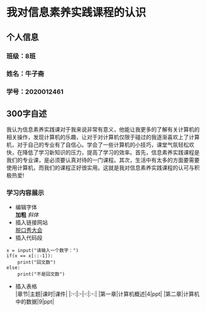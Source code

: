 # 我对信息素养实践课程的认识 
## 个人信息  
### 班级：8班  
### 姓名：牛子斋  
### 学号：2020012461  
## 300字自述  
我认为信息素养实践课对于我来说非常有意义，他能让我更多的了解有关计算机的相关操作，发现计算机的乐趣，让对于对计算机仅限于碰过的我逐渐喜欢上了计算机，对于自己的专业有了自信心。学会了一些计算机的小技巧，课堂气氛轻松欢快，在降低了学习新知识的压力，提高了学习的效率。首先，信息素养实践课程是我们的专业课，是必须要认真对待的一门课程。其次，生活中有太多的方面要需要使用计算机，而我们的课程正好很实用。这就是我对信息素养实践课程的认可与积极热爱!  
### 学习内容展示  
- 编辑字体  
**加粗**
*斜体*
- 插入链接网站  
[脱口秀大会](https://v.qq.com/x/cover/mzc0020026ss8r8/x0034hxucmw.html)
- 插入代码段  
```
x = input("请输入一个数字：")
if(x == x[::-1]):
	print("回文数")
else:
	print("不是回文数")
```
- 插入表格  
|章节|主题|课时|课件|
|:-:|:-|-:|:-:|
|第一章|计算机概述|4|ppt|
|第二章|计算机中的数据|9|ppt|

